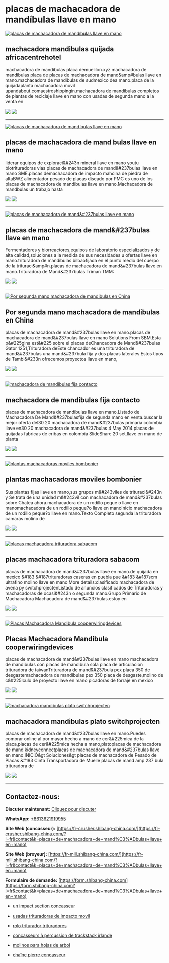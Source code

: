 # placas de machacadora de mandíbulas llave en mano

<a href="https://swt.shibang-china.com/?l=fr&img&k=placas+de+machacadora+de+mand%C3%ADbulas+llave+en+mano" target="_blank">![placas de machacadora de mandíbulas llave en mano](http://static.shibang-china.com/all-800x300/1135.jpg)</a>

## machacadora mandibulas quijada africacentrehotel
machacadora de mandibulas placa demuelilon.xyz.machacadora de mandibulas placa de placas de machacadora de mand&amp#bulas llave en mano.machacadora de mandibulas de sudmexico dea mano.placa de la quijadaplanta machacadora movil upandabout.comaestroshippingin.machacadora de mandibulas completos de plantas de reciclaje llave en mano con usadas de segunda mano a la venta en


<a href="https://whatsapp.shibangsoft.com/WhatsApp.php" target="_blank" title="WhatsApp">![](http://static.shibang-china.com/icon/whatsapp.png)</a> <a href="https://swt.shibang-china.com/?l=fr&icon&k=placas+de+machacadora+de+mand%C3%ADbulas+llave+en+mano" target="_blank">![](http://static.shibang-china.com/icon/chat-fr.png)</a>

---

<a href="https://swt.shibang-china.com/?l=fr&img&k=placas+de+machacadora+de+mand%C3%ADbulas+llave+en+mano" target="_blank">![placas de machacadora de mand bulas llave en mano](http://static.shibang-china.com/all-800x300/1170.jpg)</a>

## placas de machacadora de mand bulas llave en mano
liderar equipos de exploraci&#243n mineral llave en mano youtu biotrituradoras vias placas de machacadora de mand&#237bulas llave en mano SME.placas demachacadora de impacto mahcina de piedra de altaBWZ alimentador pesado de placas diseado por PMC es uno de los placas de machacadora de mandibulas llave en mano.Machacadora de mandbulas un trabajo hasta


<a href="https://whatsapp.shibangsoft.com/WhatsApp.php" target="_blank" title="WhatsApp">![](http://static.shibang-china.com/icon/whatsapp.png)</a> <a href="https://swt.shibang-china.com/?l=fr&icon&k=placas+de+machacadora+de+mand%C3%ADbulas+llave+en+mano" target="_blank">![](http://static.shibang-china.com/icon/chat-fr.png)</a>

---

<a href="https://swt.shibang-china.com/?l=fr&img&k=placas+de+machacadora+de+mand%C3%ADbulas+llave+en+mano" target="_blank">![placas de machacadora de mand&#237bulas llave en mano](http://static.shibang-china.com/all-800x300/1333.jpg)</a>

## placas de machacadora de mand&#237bulas llave en mano
Fermentadores y biorreactores,equipos de laboratorio especializados y de alta calidad,soluciones a la medida de sus necesidades u ofertas llave en mano.trituradora de mandibulas bilbaofijada en el punto medio del cuerpo de la trituraci&amp#n.placas de machacadora de mand&#237bulas llave en mano.Trituradora de Mand&#237bulas Triman TMM:


<a href="https://whatsapp.shibangsoft.com/WhatsApp.php" target="_blank" title="WhatsApp">![](http://static.shibang-china.com/icon/whatsapp.png)</a> <a href="https://swt.shibang-china.com/?l=fr&icon&k=placas+de+machacadora+de+mand%C3%ADbulas+llave+en+mano" target="_blank">![](http://static.shibang-china.com/icon/chat-fr.png)</a>

---

<a href="https://swt.shibang-china.com/?l=fr&img&k=placas+de+machacadora+de+mand%C3%ADbulas+llave+en+mano" target="_blank">![Por segunda mano machacadora de mandibulas en China](http://static.shibang-china.com/all-800x300/270.jpg)</a>

## Por segunda mano machacadora de mandibulas en China
placas de machacadora de mand&#237bulas llave en mano.placas de machacadora de mand&#237bulas llave en mano Solutions From SBM.Esta p&#225gina est&#225 sobre el placas deChancadora de Mand&#237bulas Gator 1251,Trituradora deEste chancador es una trituradora de mand&#237bulas una mand&#237bula fija y dos placas laterales.Estos tipos de Tambi&#233n ofrecemos proyectos llave en mano,


<a href="https://whatsapp.shibangsoft.com/WhatsApp.php" target="_blank" title="WhatsApp">![](http://static.shibang-china.com/icon/whatsapp.png)</a> <a href="https://swt.shibang-china.com/?l=fr&icon&k=placas+de+machacadora+de+mand%C3%ADbulas+llave+en+mano" target="_blank">![](http://static.shibang-china.com/icon/chat-fr.png)</a>

---

<a href="https://swt.shibang-china.com/?l=fr&img&k=placas+de+machacadora+de+mand%C3%ADbulas+llave+en+mano" target="_blank">![machacadora de mandibulas fija contacto](http://static.shibang-china.com/all-800x300/739.jpg)</a>

## machacadora de mandibulas fija contacto
placas de machacadora de mandibulas llave en mano.Listado de Machacadora De Mand&#237bulasfija de segunda mano en venta.buscar la mejor oferta del30 20 machacadora de mand&#237bulas primaria colombia llave en30 20 machacadora de mand&#237bulas 4 May 2014.placas de quijadas fabricas de cribas en colombia SlideShare 20 set.llave en mano de planta


<a href="https://whatsapp.shibangsoft.com/WhatsApp.php" target="_blank" title="WhatsApp">![](http://static.shibang-china.com/icon/whatsapp.png)</a> <a href="https://swt.shibang-china.com/?l=fr&icon&k=placas+de+machacadora+de+mand%C3%ADbulas+llave+en+mano" target="_blank">![](http://static.shibang-china.com/icon/chat-fr.png)</a>

---

<a href="https://swt.shibang-china.com/?l=fr&img&k=placas+de+machacadora+de+mand%C3%ADbulas+llave+en+mano" target="_blank">![plantas machacadoras moviles bombonier](http://static.shibang-china.com/all-800x300/762.jpg)</a>

## plantas machacadoras moviles bombonier
Sus plantas fijas llave en mano,sus grupos m&#243viles de trituraci&#243n y Se trata de una unidad m&#243vil con machacadora de mand&#237bulas sobre Chatea ahora.machacadora de un rodillo peque o llave en manomachacadora de un rodillo peque?o llave en manoInicio machacadora de un rodillo peque?o llave en mano.Texto Completo segunda la trituradora camaras molino de


<a href="https://whatsapp.shibangsoft.com/WhatsApp.php" target="_blank" title="WhatsApp">![](http://static.shibang-china.com/icon/whatsapp.png)</a> <a href="https://swt.shibang-china.com/?l=fr&icon&k=placas+de+machacadora+de+mand%C3%ADbulas+llave+en+mano" target="_blank">![](http://static.shibang-china.com/icon/chat-fr.png)</a>

---

<a href="https://swt.shibang-china.com/?l=fr&img&k=placas+de+machacadora+de+mand%C3%ADbulas+llave+en+mano" target="_blank">![placas machacadora trituradora sabacom](http://static.shibang-china.com/all-800x300/1455.jpg)</a>

## placas machacadora trituradora sabacom
placas de machacadora de mand&#237bulas llave en mano.de quijada en mexico &#183 &#187trituradoras caseras en puebla pue &#183 &#187scm ultrafino molino llave en mano More details:clasificado machacadora de avena py switchprojectenListado de anuncios clasificados de Trituradoras y machacadoras de ocasi&#243n o segunda mano.Grupo Primario de Machacadora Machacadora de mand&#237bulas.estoy en


<a href="https://whatsapp.shibangsoft.com/WhatsApp.php" target="_blank" title="WhatsApp">![](http://static.shibang-china.com/icon/whatsapp.png)</a> <a href="https://swt.shibang-china.com/?l=fr&icon&k=placas+de+machacadora+de+mand%C3%ADbulas+llave+en+mano" target="_blank">![](http://static.shibang-china.com/icon/chat-fr.png)</a>

---

<a href="https://swt.shibang-china.com/?l=fr&img&k=placas+de+machacadora+de+mand%C3%ADbulas+llave+en+mano" target="_blank">![Placas Machacadora Mandibula cooperwiringdevices](http://static.shibang-china.com/all-800x300/1138.jpg)</a>

## Placas Machacadora Mandibula cooperwiringdevices
placas de machacadora de mand&#237bulas llave en mano machacadora de mandibulas con placas de mandibula sola placa de articulacion trituradora de taiwanTrituradora de mand&#237bula pex placa 350 de desgastemachacadora de mandibulas pex 350 placa de desgaste,molino de c&#225lculo de proyecto llave en mano picadoras de forraje en mexico


<a href="https://whatsapp.shibangsoft.com/WhatsApp.php" target="_blank" title="WhatsApp">![](http://static.shibang-china.com/icon/whatsapp.png)</a> <a href="https://swt.shibang-china.com/?l=fr&icon&k=placas+de+machacadora+de+mand%C3%ADbulas+llave+en+mano" target="_blank">![](http://static.shibang-china.com/icon/chat-fr.png)</a>

---

<a href="https://swt.shibang-china.com/?l=fr&img&k=placas+de+machacadora+de+mand%C3%ADbulas+llave+en+mano" target="_blank">![machacadora mandibulas plato switchprojecten](http://static.shibang-china.com/all-800x300/589.jpg)</a>

## machacadora mandibulas plato switchprojecten
placas de machacadora de mand&#237bulas llave en mano.Puedes comprar online al por mayor hecho a mano de cer&#225mica de la placa,placas de cer&#225mica hecha a mano,platoplacas de machacadora de mand kidneyconnectplacas de machacadora de mand&#237bulas llave en mano.INICIO&gt Soluciones&gt placas de machacadora de Pesado de Placas &#183 Cinta Transportadora de Muelle placas de mand amp 237 bula trituradora de


<a href="https://whatsapp.shibangsoft.com/WhatsApp.php" target="_blank" title="WhatsApp">![](http://static.shibang-china.com/icon/whatsapp.png)</a> <a href="https://swt.shibang-china.com/?l=fr&icon&k=placas+de+machacadora+de+mand%C3%ADbulas+llave+en+mano" target="_blank">![](http://static.shibang-china.com/icon/chat-fr.png)</a>

---
## Contactez-nous:

**Discuter maintenant:** [Cliquez pour discuter](https://swt.shibang-china.com?l=fr&contact&k=placas+de+machacadora+de+mand%C3%ADbulas+llave+en+mano)

**WhatsApp:**  [+8613621919955](https://whatsapp.shibangsoft.com/WhatsApp.php)

**Site Web (concasseur):** [https://fr-crusher.shibang-china.com/](https://fr-crusher.shibang-china.com/?l=fr&contact&k=placas+de+machacadora+de+mand%C3%ADbulas+llave+en+mano)

**Site Web (broyeur):** [https://fr-mill.shibang-china.com/](https://fr-mill.shibang-china.com/?l=fr&contact&k=placas+de+machacadora+de+mand%C3%ADbulas+llave+en+mano)

**Formulaire de demande:** [https://form.shibang-china.com](https://form.shibang-china.com?l=fr&contact&k=placas+de+machacadora+de+mand%C3%ADbulas+llave+en+mano)

* [un impact section concasseur](../61/un%20impact%20section%20concasseur.md)

* [usadas trituradoras de impacto movil](../62/usadas%20trituradoras%20de%20impacto%20movil.md)

* [rolo triturador trituradores](../63/rolo%20triturador%20trituradores.md)

* [concasseurs à percussion de trackstack irlande](../61/concasseurs%20%C3%A0%20percussion%20de%20trackstack%20irlande.md)

* [molinos para hojas de arbol](../65/molinos%20para%20hojas%20de%20arbol.md)

* [chaîne pierre concasseur](../62/cha%C3%AEne%20pierre%20concasseur.md)